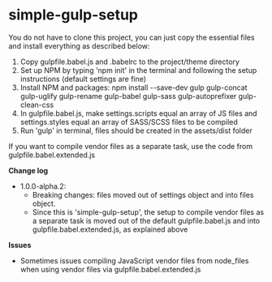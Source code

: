 # simple-gulp-setup

You do not have to clone this project, you can just copy the essential files and install everything as described below:

1. Copy gulpfile.babel.js and .babelrc to the project/theme directory
2. Set up NPM by typing 'npm init' in the terminal and following the setup instructions (default settings are fine)
3. Install NPM and packages: npm install --save-dev gulp gulp-concat gulp-uglify gulp-rename gulp-babel gulp-sass gulp-autoprefixer gulp-clean-css
4. In gulpfile.babel.js, make settings.scripts equal an array of JS files and settings.styles equal an array of SASS/SCSS files to be compiled
5. Run 'gulp' in terminal, files should be created in the assets/dist folder

If you want to compile vendor files as a separate task, use the code from gulpfile.babel.extended.js

**Change log**
- 1.0.0-alpha.2: 
    - Breaking changes: files moved out of settings object and into files object. 
    - Since this is 'simple-gulp-setup', the setup to compile vendor files as a separate task is moved out of the default gulpfile.babel.js and into gulpfile.babel.extended.js, as explained above

**Issues**
- Sometimes issues compiling JavaScript vendor files from node_files when using vendor files via gulpfile.babel.extended.js

